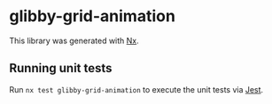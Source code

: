 # glibby-grid-animation

This library was generated with [Nx](https://nx.dev).

## Running unit tests

Run `nx test glibby-grid-animation` to execute the unit tests via [Jest](https://jestjs.io).
